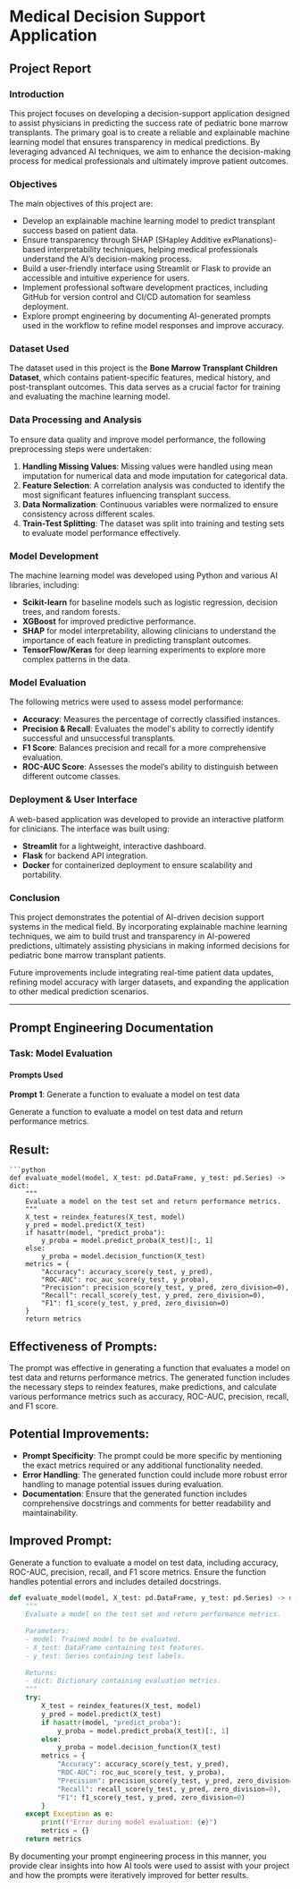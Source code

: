 # Medical Decision Support Application

## Project Report

### Introduction

This project focuses on developing a decision-support application designed to assist physicians in predicting the success rate of pediatric bone marrow transplants. The primary goal is to create a reliable and explainable machine learning model that ensures transparency in medical predictions. By leveraging advanced AI techniques, we aim to enhance the decision-making process for medical professionals and ultimately improve patient outcomes.

### Objectives

The main objectives of this project are:

- Develop an explainable machine learning model to predict transplant success based on patient data.
- Ensure transparency through SHAP (SHapley Additive exPlanations)-based interpretability techniques, helping medical professionals understand the AI’s decision-making process.
- Build a user-friendly interface using Streamlit or Flask to provide an accessible and intuitive experience for users.
- Implement professional software development practices, including GitHub for version control and CI/CD automation for seamless deployment.
- Explore prompt engineering by documenting AI-generated prompts used in the workflow to refine model responses and improve accuracy.

### Dataset Used

The dataset used in this project is the **Bone Marrow Transplant Children Dataset**, which contains patient-specific features, medical history, and post-transplant outcomes. This data serves as a crucial factor for training and evaluating the machine learning model.

### Data Processing and Analysis

To ensure data quality and improve model performance, the following preprocessing steps were undertaken:

1. **Handling Missing Values**: Missing values were handled using mean imputation for numerical data and mode imputation for categorical data.
2. **Feature Selection**: A correlation analysis was conducted to identify the most significant features influencing transplant success.
3. **Data Normalization**: Continuous variables were normalized to ensure consistency across different scales.
4. **Train-Test Splitting**: The dataset was split into training and testing sets to evaluate model performance effectively.

### Model Development

The machine learning model was developed using Python and various AI libraries, including:

- **Scikit-learn** for baseline models such as logistic regression, decision trees, and random forests.
- **XGBoost** for improved predictive performance.
- **SHAP** for model interpretability, allowing clinicians to understand the importance of each feature in predicting transplant outcomes.
- **TensorFlow/Keras** for deep learning experiments to explore more complex patterns in the data.

### Model Evaluation

The following metrics were used to assess model performance:

- **Accuracy**: Measures the percentage of correctly classified instances.
- **Precision & Recall**: Evaluates the model's ability to correctly identify successful and unsuccessful transplants.
- **F1 Score**: Balances precision and recall for a more comprehensive evaluation.
- **ROC-AUC Score**: Assesses the model’s ability to distinguish between different outcome classes.

### Deployment & User Interface

A web-based application was developed to provide an interactive platform for clinicians. The interface was built using:

- **Streamlit** for a lightweight, interactive dashboard.
- **Flask** for backend API integration.
- **Docker** for containerized deployment to ensure scalability and portability.

### Conclusion

This project demonstrates the potential of AI-driven decision support systems in the medical field. By incorporating explainable machine learning techniques, we aim to build trust and transparency in AI-powered predictions, ultimately assisting physicians in making informed decisions for pediatric bone marrow transplant patients.

Future improvements include integrating real-time patient data updates, refining model accuracy with larger datasets, and expanding the application to other medical prediction scenarios.

---

## Prompt Engineering Documentation

### Task: Model Evaluation

#### Prompts Used

**Prompt 1**: Generate a function to evaluate a model on test data


Generate a function to evaluate a model on test data and return performance metrics.
## Result:
```plaintext
```python
def evaluate_model(model, X_test: pd.DataFrame, y_test: pd.Series) -> dict:
    """
    Evaluate a model on the test set and return performance metrics.
    """
    X_test = reindex_features(X_test, model)
    y_pred = model.predict(X_test)
    if hasattr(model, "predict_proba"):
        y_proba = model.predict_proba(X_test)[:, 1]
    else:
        y_proba = model.decision_function(X_test)
    metrics = {
        "Accuracy": accuracy_score(y_test, y_pred),
        "ROC-AUC": roc_auc_score(y_test, y_proba),
        "Precision": precision_score(y_test, y_pred, zero_division=0),
        "Recall": recall_score(y_test, y_pred, zero_division=0),
        "F1": f1_score(y_test, y_pred, zero_division=0)
    }
    return metrics
```

## Effectiveness of Prompts:

The prompt was effective in generating a function that evaluates a model on test data and returns performance metrics. The generated function includes the necessary steps to reindex features, make predictions, and calculate various performance metrics such as accuracy, ROC-AUC, precision, recall, and F1 score.

## Potential Improvements:

- **Prompt Specificity**: The prompt could be more specific by mentioning the exact metrics required or any additional functionality needed.
- **Error Handling**: The generated function could include more robust error handling to manage potential issues during evaluation.
- **Documentation**: Ensure that the generated function includes comprehensive docstrings and comments for better readability and maintainability.

## Improved Prompt:

Generate a function to evaluate a model on test data, including accuracy, ROC-AUC, precision, recall, and F1 score metrics. Ensure the function handles potential errors and includes detailed docstrings.


```python
def evaluate_model(model, X_test: pd.DataFrame, y_test: pd.Series) -> dict:
    """
    Evaluate a model on the test set and return performance metrics.
    
    Parameters:
    - model: Trained model to be evaluated.
    - X_test: DataFrame containing test features.
    - y_test: Series containing test labels.
    
    Returns:
    - dict: Dictionary containing evaluation metrics.
    """
    try:
        X_test = reindex_features(X_test, model)
        y_pred = model.predict(X_test)
        if hasattr(model, "predict_proba"):
            y_proba = model.predict_proba(X_test)[:, 1]
        else:
            y_proba = model.decision_function(X_test)
        metrics = {
            "Accuracy": accuracy_score(y_test, y_pred),
            "ROC-AUC": roc_auc_score(y_test, y_proba),
            "Precision": precision_score(y_test, y_pred, zero_division=0),
            "Recall": recall_score(y_test, y_pred, zero_division=0),
            "F1": f1_score(y_test, y_pred, zero_division=0)
        }
    except Exception as e:
        print(f"Error during model evaluation: {e}")
        metrics = {}
    return metrics
```
By documenting your prompt engineering process in this manner, you provide clear insights into how AI tools were used to assist with your project and how the prompts were iteratively improved for better results.
